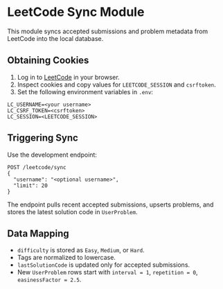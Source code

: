 # LeetCode Sync Module

This module syncs accepted submissions and problem metadata from LeetCode into the local database.

## Obtaining Cookies
1. Log in to [LeetCode](https://leetcode.com) in your browser.
2. Inspect cookies and copy values for `LEETCODE_SESSION` and `csrftoken`.
3. Set the following environment variables in `.env`:

```
LC_USERNAME=<your username>
LC_CSRF_TOKEN=<csrftoken>
LC_SESSION=<LEETCODE_SESSION>
```

## Triggering Sync
Use the development endpoint:

```
POST /leetcode/sync
{
  "username": "<optional username>",
  "limit": 20
}
```

The endpoint pulls recent accepted submissions, upserts problems, and stores the latest solution code in `UserProblem`.

## Data Mapping
- `difficulty` is stored as `Easy`, `Medium`, or `Hard`.
- Tags are normalized to lowercase.
- `lastSolutionCode` is updated only for accepted submissions.
- New `UserProblem` rows start with `interval = 1`, `repetition = 0`, `easinessFactor = 2.5`.
